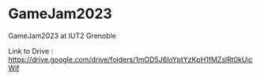 # GameJam2023
GameJam2023 at IUT2 Grenoble

Link to Drive : https://drive.google.com/drive/folders/1mOD5J6IoYptYzKpH1fMZslRt0kUicWif
